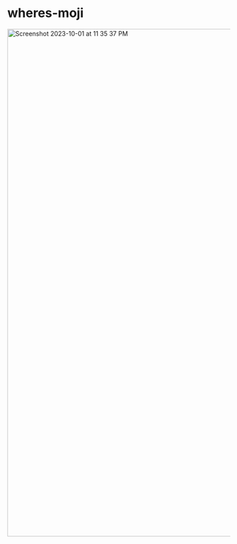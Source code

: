 # wheres-moji

<img width="1145" alt="Screenshot 2023-10-01 at 11 35 37 PM" src="https://github.com/leon-do/wheres-moji/assets/19412160/95c6bef9-114a-4f08-a729-a33c552426c7">
